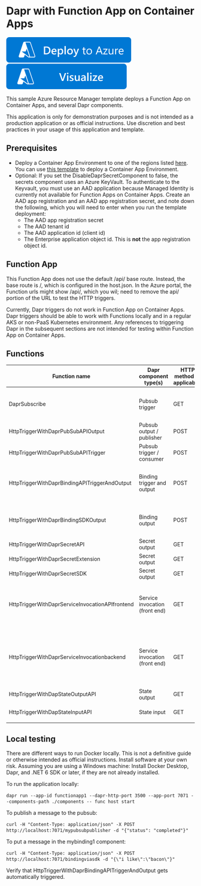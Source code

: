 # Dapr with Function App on Container Apps


[![Deploy To Azure](https://raw.githubusercontent.com/Azure/azure-quickstart-templates/master/1-CONTRIBUTION-GUIDE/images/deploytoazure.svg?sanitize=true)](https://portal.azure.com/#create/Microsoft.Template/uri/https%3A%2F%2Fraw.githubusercontent.com%2Fgabesmsft%2FFunctionsDotNetDapr%2Fmaster%2Fdeploy%2Fazuredeploy.json)  [![Visualize](https://raw.githubusercontent.com/Azure/azure-quickstart-templates/master/1-CONTRIBUTION-GUIDE/images/visualizebutton.svg?sanitize=true)](http://armviz.io/#/?load=https%3A%2F%2Fraw.githubusercontent.com%2Fgabesmsft%2FFunctionsDotNetDapr%2Fmaster%2Fdeploy%2Fazuredeploy.json)

This sample Azure Resource Manager template deploys a Function App on Container Apps, and several Dapr components.

This application is only for demonstration purposes and is not intended as a production application or as official instructions. Use discretion and best practices in your usage of this application and template.

## Prerequisites

- Deploy a Container App Environment to one of the regions listed [here](https://learn.microsoft.com/azure/azure-functions/functions-container-apps-hosting#considerations-for-container-apps-hosting). You can use [this template](https://github.com/azureossd/Container-Apps/tree/master/ContainerAppEnvironment/deploy) to deploy a Container App Environment.
- Optional: If you set the DisableDaprSecretComponent to false, the secrets component uses an Azure KeyVault. To authenticate to the Keyvault, you must use an AAD application because Managed Identity is currently not available for Function Apps on Container Apps. Create an AAD app registration and an AAD app registration secret, and note down the following, which you will need to enter when you run the template deployment:
  - The AAD app registration secret
  - The AAD tenant id
  - The AAD application id (client id)
  - The Enterprise application object id. This is **not** the app registration object id.

## Function App
This Function App does not use the default /api/ base route. Instead, the base route is /, which is configured in the host.json. In the Azure portal, the Function urls might show /api/, which you wil; need to remove the api/ portion of the URL to test the HTTP triggers.

Currently, Dapr triggers do not work in Function App on Container Apps. Dapr triggers should be able to work with Functions locally and in a regular AKS or non-PaaS Kubernetes environment.
Any references to triggering Dapr in the subsequent sections are not intended for testing within Function App on Container Apps.

## Functions

| Function name | Dapr component type(s) | HTTP method (if applicable) | HTTP route (if applicable) | Description |
| ------------- | ---------------------- | --------------------------- | -------------------------- | ----------- |
| DaprSubscribe | Pubsub trigger| GET | /dapr/subscribe | This Function is not intended for you to trigger. This Function is present to enable programmatic PubSub subscription. This Function will automatically run one time upon startup, so that the Pubsub consumer/trigger can listen for events. |
| HttpTriggerWithDaprPubSubAPIOutput | Pubsub output / publisher | POST | /mypubsubpublisher | Publishes a message to the pubsub component, which in turn should automatically trigger the HttpTriggerWithDaprPubSubAPITrigger function. |
| HttpTriggerWithDaprPubSubAPITrigger | Pubsub trigger / consumer | POST | /mypubsubconsumer | Triggers when a message is put in the pubsub component |
| HttpTriggerWithDaprBindingAPITriggerAndOutput | Binding trigger and output | POST | /mybinding1 | Listens for message in the mybinding1 component (a Service Bus queue), and when triggered, writes a message to the mybinding2 component (a Storage queue). You can also manually trigger this Function to put a message in the mybinding2 component. |
| HttpTriggerWithDaprBindingSDKOutput | Binding output | POST | /bindingviasdk | Writes a message to the mybinding1 component (a Service Bus queue), which in turn should trigger the HttpTriggerWithDaprBindingAPITriggerAndOutput Function. |
| HttpTriggerWithDaprSecretAPI | Secret output | GET | /mysecretviadaprapi | Gets a secret from the secret store, using the Dapr API. |
| HttpTriggerWithDaprSecretExtension | Secret output | GET | /daprsecretextension | Gets a secret from the secret store, using the Dapr Functions extension. |
| HttpTriggerWithDaprSecretSDK | Secret output | GET | /mysecretviadaprsdk | Gets a secret from the secret store, using the Dapr SDK. |
| HttpTriggerWithDaprServiceInvocationAPIfrontend | Service invocation (front end) | GET | /daprserviceinvocationviaapi| Makes an HTTP request to the HttpTriggerWithDaprServiceInvocationbackend via Dapr internally within the Environment rather than over the Internet. Returns the backend Function's response body via the HttpTriggerWithDaprServiceInvocationAPIfrontend request.  |
| HttpTriggerWithDaprServiceInvocationbackend | Service invocation (front end) | GET | /daprserviceinvocationbackend | A regular HTTP Trigger Function that returns a response body. The purpose of this Function is to test the HttpTriggerWithDaprServiceInvocationAPIfrontend Function's ability to make a request to it via Dapr service invocation. No need to manually trigger this Function, unless troubleshooting why HttpTriggerWithDaprServiceInvocationAPIfrontend is not receiving the expected response. |
| HttpTriggerWithDapStateOutputAPI | State output | GET | /writetostatestore | Writes the current date/time to the state store and returns the written value in the HTTP response. |
| HttpTriggerWithDapStateInputAPI | State input | GET | /readfromstatestore | Reads the latest value that HttpTriggerWithDapStateOutputAPI wrote to the state store. |

## Local testing
There are different ways to run Docker locally. This is not a definitive guide or otherwise intended as official instructions. Install software at your own risk. 
Assuming you are using a Windows machine:
Install Docker Desktop, Dapr, and .NET 6 SDK or later, if they are not already installed.

To run the application locally:
```
dapr run --app-id functionapp1 --dapr-http-port 3500 --app-port 7071 --components-path ./components -- func host start 
```

To publish a message to the pubsub:

```
curl -H "Content-Type: application/json" -X POST http://localhost:7071/mypubsubpublisher -d "{"status": "completed"}"
```

To put a message in the mybinding1 component:

```
curl -H "Content-Type: application/json" -X POST http://localhost:7071/bindingviasdk -d "{\"i like\":\"bacon\"}"
```

Verify that HttpTriggerWithDaprBindingAPITriggerAndOutput gets automatically triggered.
